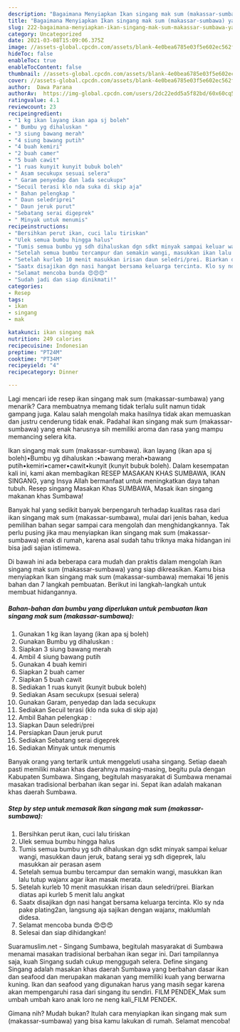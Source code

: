 ```yaml
---
description: "Bagaimana Menyiapkan Ikan singang mak sum (makassar-sumbawa) yang Sempurna"
title: "Bagaimana Menyiapkan Ikan singang mak sum (makassar-sumbawa) yang Sempurna"
slug: 222-bagaimana-menyiapkan-ikan-singang-mak-sum-makassar-sumbawa-yang-sempurna
category: Uncategorized
date: 2021-03-08T15:09:06.375Z
image: //assets-global.cpcdn.com/assets/blank-4e0bea6785e03f5e602ec562f230caae08da540cada707380b4fe1bbebba43da.png
hideToc: false
enableToc: true
enableTocContent: false
thumbnail: //assets-global.cpcdn.com/assets/blank-4e0bea6785e03f5e602ec562f230caae08da540cada707380b4fe1bbebba43da.png
cover: //assets-global.cpcdn.com/assets/blank-4e0bea6785e03f5e602ec562f230caae08da540cada707380b4fe1bbebba43da.png
author:  Dawa Parana
authorAv:  https://img-global.cpcdn.com/users/2dc22edd5a5f82bd/60x60cq50/avatar.jpg
ratingvalue: 4.1
reviewcount: 23
recipeingredient:
- "1 kg ikan layang ikan apa sj boleh"
- " Bumbu yg dihaluskan "
- "3 siung bawang merah"
- "4 siung bawang putih"
- "4 buah kemiri"
- "2 buah camer"
- "5 buah cawit"
- "1 ruas kunyit kunyit bubuk boleh"
- " Asam secukupx sesuai selera"
- " Garam penyedap dan lada secukupx"
- "Secuil terasi klo nda suka di skip aja"
- " Bahan pelengkap "
- " Daun seledriprei"
- " Daun jeruk purut"
- "Sebatang serai digeprek"
- " Minyak untuk menumis"
recipeinstructions:
- "Bersihkan perut ikan, cuci lalu tiriskan"
- "Ulek semua bumbu hingga halus"
- "Tumis semua bumbu yg sdh dihaluskan dgn sdkt minyak sampai keluar wangi, masukkan daun jeruk, batang serai yg sdh digeprek, lalu masukkan air perasan asem"
- "Setelah semua bumbu tercampur dan semakin wangi, masukkan ikan lalu tutup wajanx agar ikan masak merata."
- "Setelah kurleb 10 menit masukkan irisan daun seledri/prei. Biarkan diatas api kurleb 5 menit lalu angkat"
- "Saatx disajikan dgn nasi hangat bersama keluarga tercinta. Klo sy nda pake plating2an, langsung aja sajikan dengan wajanx, maklumlah didesa."
- "Selamat mencoba bunda 😍😍😍"
- "Sudah jadi dan siap dinikmati!"
categories:
- Resep
tags:
- ikan
- singang
- mak

katakunci: ikan singang mak 
nutrition: 249 calories
recipecuisine: Indonesian
preptime: "PT24M"
cooktime: "PT34M"
recipeyield: "4"
recipecategory: Dinner

---
```



Lagi mencari ide resep ikan singang mak sum (makassar-sumbawa) yang menarik? Cara membuatnya memang tidak terlalu sulit namun tidak gampang juga. Kalau salah mengolah maka hasilnya tidak akan memuaskan dan justru cenderung tidak enak. Padahal ikan singang mak sum (makassar-sumbawa) yang enak harusnya sih memiliki aroma dan rasa yang mampu memancing selera kita.


Ikan singang mak sum (makassar-sumbawa). ikan layang (ikan apa sj boleh)•Bumbu yg dihaluskan :•bawang merah•bawang putih•kemiri•camer•cawit•kunyit (kunyit bubuk boleh). Dalam kesempatan kali ini, kami akan membagikan RESEP MASAKAN KHAS SUMBAWA, IKAN SINGANG, yang Insya Allah bermanfaat untuk meningkatkan daya tahan tubuh. Resep singang Masakan Khas SUMBAWA, Masak ikan singang makanan khas Sumbawa!

Banyak hal yang sedikit banyak berpengaruh terhadap kualitas rasa dari ikan singang mak sum (makassar-sumbawa), mulai dari jenis bahan, kedua pemilihan bahan segar sampai cara mengolah dan menghidangkannya. Tak perlu pusing jika mau menyiapkan ikan singang mak sum (makassar-sumbawa) enak di rumah, karena asal sudah tahu triknya maka hidangan ini bisa jadi sajian istimewa.


Di bawah ini ada beberapa cara mudah dan praktis dalam mengolah ikan singang mak sum (makassar-sumbawa) yang siap dikreasikan. Kamu bisa menyiapkan Ikan singang mak sum (makassar-sumbawa) memakai 16 jenis bahan dan 7 langkah pembuatan. Berikut ini langkah-langkah untuk membuat hidangannya.

<!--inarticleads1-->

##### Bahan-bahan dan bumbu yang diperlukan untuk pembuatan Ikan singang mak sum (makassar-sumbawa):

1. Gunakan 1 kg ikan layang (ikan apa sj boleh)
1. Gunakan  Bumbu yg dihaluskan :
1. Siapkan 3 siung bawang merah
1. Ambil 4 siung bawang putih
1. Gunakan 4 buah kemiri
1. Siapkan 2 buah camer
1. Siapkan 5 buah cawit
1. Sediakan 1 ruas kunyit (kunyit bubuk boleh)
1. Sediakan  Asam secukupx (sesuai selera)
1. Gunakan  Garam, penyedap dan lada secukupx
1. Sediakan Secuil terasi (klo nda suka di skip aja)
1. Ambil  Bahan pelengkap :
1. Siapkan  Daun seledri/prei
1. Persiapkan  Daun jeruk purut
1. Sediakan Sebatang serai digeprek
1. Sediakan  Minyak untuk menumis


Banyak orang yang tertarik untuk menggeluti usaha singang. Setiap daeah pasti memiliki makan khas daerahnya masing-masing, begitu pula dengan Kabupaten Sumbawa. Singang, begitulah masyarakat di Sumbawa menamai masakan tradisional berbahan ikan segar ini. Sepat ikan adalah makanan khas daerah Sumbawa. 

<!--inarticleads2-->

##### Step by step untuk memasak Ikan singang mak sum (makassar-sumbawa):

1. Bersihkan perut ikan, cuci lalu tiriskan
1. Ulek semua bumbu hingga halus
1. Tumis semua bumbu yg sdh dihaluskan dgn sdkt minyak sampai keluar wangi, masukkan daun jeruk, batang serai yg sdh digeprek, lalu masukkan air perasan asem
1. Setelah semua bumbu tercampur dan semakin wangi, masukkan ikan lalu tutup wajanx agar ikan masak merata.
1. Setelah kurleb 10 menit masukkan irisan daun seledri/prei. Biarkan diatas api kurleb 5 menit lalu angkat
1. Saatx disajikan dgn nasi hangat bersama keluarga tercinta. Klo sy nda pake plating2an, langsung aja sajikan dengan wajanx, maklumlah didesa.
1. Selamat mencoba bunda 😍😍😍
1. Selesai dan siap dihidangkan!

Suaramuslim.net - Singang Sumbawa, begitulah masyarakat di Sumbawa menamai masakan tradisional berbahan ikan segar ini. Dari tampilannya saja, kuah Singang sudah cukup menggugah selera. Define singang Singang adalah masakan khas daerah Sumbawa yang berbahan dasar ikan dan seafood dan merupakan makanan yang memiliki kuah yang berwarna kuning. Ikan dan seafood yang digunakan harus yang masih segar karena akan mempengaruhi rasa dari singang itu sendiri. FILM PENDEK_Mak sum umbah umbah karo anak loro ne neng kali_FILM PENDEK. 

Gimana nih? Mudah bukan? Itulah cara menyiapkan ikan singang mak sum (makassar-sumbawa) yang bisa kamu lakukan di rumah. Selamat mencoba!
